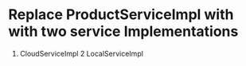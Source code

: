 # Replace ProductServiceImpl with with two service Implementations
1. CloudServiceImpl
2  LocalServiceImpl
